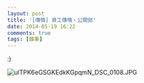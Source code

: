 ```yaml
---
layout: post
title: '[傳情] 資工傳情‧公關部'
date: 2014-05-19 16:22
comments: true
tags: [雜筆]
---
```

:)

![ulTPK6eGSGKEdkKGpqmN_DSC_0108.JPG](http://i.imgur.com/gO7VwtV.jpg)